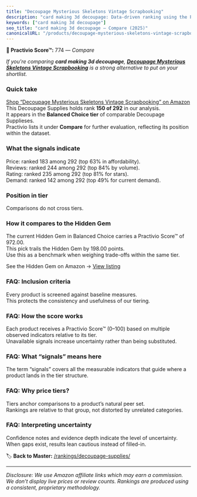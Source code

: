 ```yaml
---
title: "Decoupage Mysterious Skeletons Vintage Scrapbooking"
description: "card making 3d decoupage: Data-driven ranking using the Practivio Score™. Positioned by quality, value, demand, findability, momentum."
keywords: ["card making 3d decoupage"]
seo_title: "card making 3d decoupage — Compare (2025)"
canonicalURL: "/products/decoupage-mysterious-skeletons-vintage-scrapbooking-B0C6PFQ4D7/"
---
```


**🛒 Practivio Score™:** 774 — _Compare_


*If you're comparing **card making 3d decoupage**, **[Decoupage Mysterious Skeletons Vintage Scrapbooking](https://www.amazon.com/dp/B0C6PFQ4D7?tag=practivio-20)** is a strong alternative to put on your shortlist.*
### Quick take
[Shop “Decoupage Mysterious Skeletons Vintage Scrapbooking” on Amazon](https://www.amazon.com/dp/B0C6PFQ4D7?tag=practivio-20)
This Decoupage Supplies holds rank **150 of 292** in our analysis.  
It appears in the **Balanced Choice tier** of comparable Decoupage Supplieses.  
Practivio lists it under **Compare** for further evaluation, reflecting its position within the dataset.

### What the signals indicate
Price: ranked 183 among 292 (top 63% in affordability).  
Reviews: ranked 244 among 292 (top 84% by volume).  
Rating: ranked 235 among 292 (top 81% for stars).  
Demand: ranked 142 among 292 (top 49% for current demand).

### Position in tier
Comparisons do not cross tiers.

### How it compares to the Hidden Gem
The current Hidden Gem in Balanced Choice carries a Practivio Score™ of 972.00.  
This pick trails the Hidden Gem by 198.00 points.  
Use this as a benchmark when weighing trade-offs within the same tier.  

See the Hidden Gem on Amazon → [View listing](https://www.amazon.com/dp/B003VYD9DM?tag=practivio-20)

### FAQ: Inclusion criteria
Every product is screened against baseline measures.  
This protects the consistency and usefulness of our tiering.

### FAQ: How the score works
Each product receives a Practivio Score™ (0–100) based on multiple observed indicators relative to its tier.  
Unavailable signals increase uncertainty rather than being substituted.

### FAQ: What “signals” means here
The term “signals” covers all the measurable indicators that guide where a product lands in the tier structure.

### FAQ: Why price tiers?
Tiers anchor comparisons to a product’s natural peer set.  
Rankings are relative to that group, not distorted by unrelated categories.

### FAQ: Interpreting uncertainty
Confidence notes and evidence depth indicate the level of uncertainty.  
When gaps exist, results lean cautious instead of filled-in.

<!-- Missing template for Compare/CompareWithinPriceClass -->


🏷️ **Back to Master:** [/rankings/decoupage-supplies/](/rankings/decoupage-supplies/)

---
_Disclosure: We use Amazon affiliate links which may earn a commission. We don’t display live prices or review counts. Rankings are produced using a consistent, proprietary methodology._
